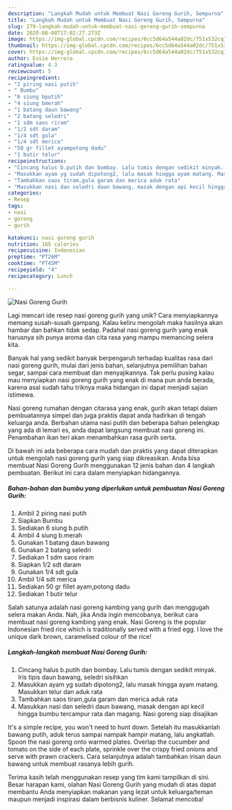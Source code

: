 ```yaml
---
description: "Langkah Mudah untuk Membuat Nasi Goreng Gurih, Sempurna"
title: "Langkah Mudah untuk Membuat Nasi Goreng Gurih, Sempurna"
slug: 279-langkah-mudah-untuk-membuat-nasi-goreng-gurih-sempurna
date: 2020-08-08T17:02:27.273Z
image: https://img-global.cpcdn.com/recipes/6cc5d64a544a02dc/751x532cq70/nasi-goreng-gurih-foto-resep-utama.jpg
thumbnail: https://img-global.cpcdn.com/recipes/6cc5d64a544a02dc/751x532cq70/nasi-goreng-gurih-foto-resep-utama.jpg
cover: https://img-global.cpcdn.com/recipes/6cc5d64a544a02dc/751x532cq70/nasi-goreng-gurih-foto-resep-utama.jpg
author: Essie Herrera
ratingvalue: 4.3
reviewcount: 5
recipeingredient:
- "2 piring nasi putih"
- " Bumbu"
- "6 siung bputih"
- "4 siung bmerah"
- "1 batang daun bawang"
- "2 batang seledri"
- "1 sdm saos riram"
- "1/2 sdt daram"
- "1/4 sdt gula"
- "1/4 sdt merica"
- "50 gr fillet ayampotong dadu"
- "1 butir telur"
recipeinstructions:
- "Cincang halus b.putih dan bombay. Lalu tumis dengan sedikit minyak. Iris tipis daun bawang, seledri sisihkan"
- "Masukkan ayam yg sudah dipotong2, lalu masak hingga ayam matang. Masukkan telur dan aduk rata"
- "Tambahkan saos tiram,gula garam dan merica aduk rata"
- "Masukkan nasi dan seledri daun bawang, masak dengan api kecil hingga bumbu tercampur rata dan magang. Nasi goreng siap disajikan"
categories:
- Resep
tags:
- nasi
- goreng
- gurih

katakunci: nasi goreng gurih 
nutrition: 165 calories
recipecuisine: Indonesian
preptime: "PT26M"
cooktime: "PT45M"
recipeyield: "4"
recipecategory: Lunch

---
```



![Nasi Goreng Gurih](https://img-global.cpcdn.com/recipes/6cc5d64a544a02dc/751x532cq70/nasi-goreng-gurih-foto-resep-utama.jpg)

Lagi mencari ide resep nasi goreng gurih yang unik? Cara menyiapkannya memang susah-susah gampang. Kalau keliru mengolah maka hasilnya akan hambar dan bahkan tidak sedap. Padahal nasi goreng gurih yang enak harusnya sih punya aroma dan cita rasa yang mampu memancing selera kita.

Banyak hal yang sedikit banyak berpengaruh terhadap kualitas rasa dari nasi goreng gurih, mulai dari jenis bahan, selanjutnya pemilihan bahan segar, sampai cara membuat dan menyajikannya. Tak perlu pusing kalau mau menyiapkan nasi goreng gurih yang enak di mana pun anda berada, karena asal sudah tahu triknya maka hidangan ini dapat menjadi sajian istimewa.

Nasi goreng rumahan dengan citarasa yang enak, gurih akan tetapi dalam pembuatannya simpel dan juga praktis dapat anda hadirkan di tengah keluarga anda. Berbahan utama nasi putih dan beberapa bahan pelengkap yang ada di lemari es, anda dapat langsung membuat nasi goreng ini. Penambahan ikan teri akan menambahkan rasa gurih serta.


Di bawah ini ada beberapa cara mudah dan praktis yang dapat diterapkan untuk mengolah nasi goreng gurih yang siap dikreasikan. Anda bisa membuat Nasi Goreng Gurih menggunakan 12 jenis bahan dan 4 langkah pembuatan. Berikut ini cara dalam menyiapkan hidangannya.

<!--inarticleads1-->

##### Bahan-bahan dan bumbu yang diperlukan untuk pembuatan Nasi Goreng Gurih:

1. Ambil 2 piring nasi putih
1. Siapkan  Bumbu
1. Sediakan 6 siung b.putih
1. Ambil 4 siung b.merah
1. Gunakan 1 batang daun bawang
1. Gunakan 2 batang seledri
1. Sediakan 1 sdm saos riram
1. Siapkan 1/2 sdt daram
1. Gunakan 1/4 sdt gula
1. Ambil 1/4 sdt merica
1. Sediakan 50 gr fillet ayam,potong dadu
1. Sediakan 1 butir telur


Salah satunya adalah nasi goreng kambing yang gurih dan menggugah selera makan Anda. Nah, jika Anda ingin mencobanya, berikut cara membuat nasi goreng kambing yang enak. Nasi Goreng is the popular Indonesian fried rice which is traditionally served with a fried egg. I love the unique dark brown, caramelised colour of the rice! 

<!--inarticleads2-->

##### Langkah-langkah membuat Nasi Goreng Gurih:

1. Cincang halus b.putih dan bombay. Lalu tumis dengan sedikit minyak. Iris tipis daun bawang, seledri sisihkan
1. Masukkan ayam yg sudah dipotong2, lalu masak hingga ayam matang. Masukkan telur dan aduk rata
1. Tambahkan saos tiram,gula garam dan merica aduk rata
1. Masukkan nasi dan seledri daun bawang, masak dengan api kecil hingga bumbu tercampur rata dan magang. Nasi goreng siap disajikan


It&#39;s a simple recipe, you won&#39;t need to hunt down. Setelah itu masukkanlah bawang putih, aduk terus sampai nampak hampir matang, lalu angkatlah. Spoon the nasi goreng onto warmed plates. Overlap the cucumber and tomato on the side of each plate, sprinkle over the crispy fried onions and serve with prawn crackers. Cara selanjutnya adalah tambahkan irisan daun bawang untuk membuat rasanya lebih gurih. 

Terima kasih telah menggunakan resep yang tim kami tampilkan di sini. Besar harapan kami, olahan Nasi Goreng Gurih yang mudah di atas dapat membantu Anda menyiapkan makanan yang lezat untuk keluarga/teman maupun menjadi inspirasi dalam berbisnis kuliner. Selamat mencoba!
